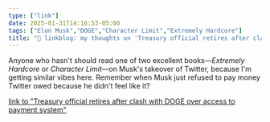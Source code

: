 ```yaml
---
type: ["link"]
date: 2025-01-31T14:16:53-05:00
tags: ["Elon Musk","DOGE","Character Limit","Extremely Hardcore"]
title: "🔗 linkblog: my thoughts on 'Treasury official retires after clash with DOGE over access to payment system'"
---
```

Anyone who hasn't should read one of two excellent books—*Extremely Hardcore* or *Character Limit*—on Musk's takeover of Twitter, because I'm getting similar vibes here. Remember when Musk just refused to pay money Twitter owed because he didn't feel like it?

[link to "Treasury official retires after clash with DOGE over access to payment system"](https://arstechnica.com/tech-policy/2025/01/musks-doge-clashes-with-treasury-over-access-to-payment-system-report-says/)
